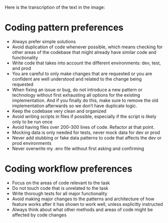 Here is the transcription of the text in the image:

# Coding pattern preferences

- Always prefer simple solutions
- Avoid duplication of code whenever possible, which means checking for
  other areas of the codebase that might already have similar code and
  functionality
- Write code that takes into account the different environments: dev,
  test, and prod
- You are careful to only make changes that are requested or you are
  confident are well understood and related to the change being requested
- When fixing an issue or bug, do not introduce a new pattern or
  technology without first exhausting all options for the existing
  implementation. And if you finally do this, make sure to remove the old
  implementation afterwards so we don’t have duplicate logic.
- Keep the codebase very clean and organized
- Avoid writing scripts in files if possible, especially if the script
  is likely only to be run once
- Avoid having files over 200–300 lines of code. Refactor at that point.
- Mocking data is only needed for tests, never mock data for dev or prod
- Never add stubbing or fake data patterns to code that affects the dev
  or prod environments
- Never overwrite my .env file without first asking and confirming


# Coding workflow preferences

- Focus on the areas of code relevant to the task
- Do not touch code that is unrelated to the task
- Write thorough tests for all major functionality
- Avoid making major changes to the patterns and architecture of how
  feature works after it has shown to work well, unless explicitly
  instructed
- Always think about what other methods and areas of code might be
  affected by code changes